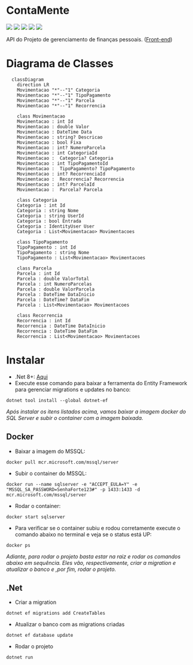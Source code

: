 # ContaMente

![](https://img.shields.io/badge/C%23-239120?style=for-the-badge&logo=c-sharp&logoColor=white)
![](https://img.shields.io/badge/.NET-5C2D91?style=for-the-badge&logo=.net&logoColor=white)
![](https://img.shields.io/badge/Microsoft_SQL_Server-CC2927?style=for-the-badge&logo=microsoft-sql-server&logoColor=white)
![](https://img.shields.io/badge/docker-%230db7ed.svg?style=for-the-badge&logo=docker&logoColor=white)
![](https://img.shields.io/badge/-Swagger-%23Clojure?style=for-the-badge&logo=swagger&logoColor=white)

API do Projeto de gerenciamento de finanças pessoais. ([Front-end](https://github.com/Ramon-Mateus/ContaMente))

# Diagrama de Classes

```mermaid
  classDiagram
    direction LR
    Movimentacao "*"--"1" Categoria
    Movimentacao "*"--"1" TipoPagamento
    Movimentacao "*"--"1" Parcela
    Movimentacao "*"--"1" Recorrencia

    class Movimentacao
    Movimentacao : int Id
    Movimentacao : double Valor
    Movimentacao : DateTime Data
    Movimentacao : string? Descricao
    Movimentacao : bool Fixa
    Movimentacao : int? NumeroParcela
    Movimentacao : int CategoriaId
    Movimentacao :  Categoria? Categoria
    Movimentacao : int TipoPagamentoId
    Movimentacao :  TipoPagamento? TipoPagamento
    Movimentacao : int? RecorrenciaId
    Movimentacao :  Recorrencia? Recorrencia
    Movimentacao : int? ParcelaId
    Movimentacao :  Parcela? Parcela

    class Categoria
    Categoria : int Id
    Categoria : string Nome
    Categoria : string UserId
    Categoria : bool Entrada
    Categoria : IdentityUser User
    Categoria : List<Movimentacao> Movimentacoes

    class TipoPagamento
    TipoPagamento : int Id
    TipoPagamento : string Nome
    TipoPagamento : List<Movimentacao> Movimentacoes

    class Parcela
    Parcela : int Id
    Parcela : double ValorTotal
    Parcela : int NumeroParcelas
    Parcela : double ValorParcela
    Parcela : DateTime DataInicio
    Parcela : DateTime? DataFim
    Parcela : List<Movimentacao> Movimentacoes

    class Recorrencia
    Recorrencia : int Id
    Recorrencia : DateTime DataInicio
    Recorrencia : DateTime DataFim
    Recorrencia : List<Movimentacao> Movimentacoes
```

# Instalar
- .Net 8+: [Aqui](https://dotnet.microsoft.com/pt-br/download)
- Execute esse comando para baixar a ferramenta do Entity Framework para gerenciar migrations e updates no banco:
```shell
dotnet tool install --global dotnet-ef
```

_Após instalar os itens listados acima, vamos baixar a imagem docker do SQL Server e subir o container com a imagem baixada._

## Docker
- Baixar a imagem do MSSQL:
```shell
docker pull mcr.microsoft.com/mssql/server
```

- Subir o container do MSSQL:
```shell
docker run --name sqlserver -e "ACCEPT_EULA=Y" -e "MSSQL_SA_PASSWORD=SenhaForte123#" -p 1433:1433 -d mcr.microsoft.com/mssql/server
```

- Rodar o container:
```shell
docker start sqlserver
```

- Para verificar se o container subiu e rodou corretamente execute o comando abaixo no terminal e veja se o status está UP:
```shell
docker ps
```

_Adiante, para rodar o projeto basta estar na raiz e rodar os comandos abaixo em sequência. Eles vão, respectivamente, criar a migration e atualizar o banco e ,por fim, rodar o projeto._

## .Net

- Criar a migration
```shell
dotnet ef migrations add CreateTables
```

- Atualizar o banco com as migrations criadas
```shell
dotnet ef database update
```

- Rodar o projeto
```shell
dotnet run
```
